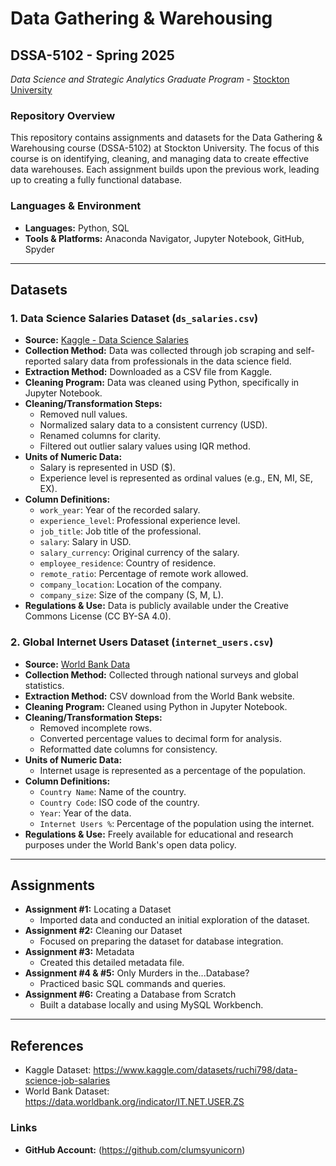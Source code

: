 # Data Gathering & Warehousing
## DSSA-5102 - Spring 2025
_Data Science and Strategic Analytics Graduate Program_ - [Stockton University](https://www.stockton.edu/)

### Repository Overview
This repository contains assignments and datasets for the Data Gathering & Warehousing course (DSSA-5102) at Stockton University. The focus of this course is on identifying, cleaning, and managing data to create effective data warehouses. Each assignment builds upon the previous work, leading up to creating a fully functional database.

### Languages & Environment
- **Languages:** Python, SQL
- **Tools & Platforms:** Anaconda Navigator, Jupyter Notebook, GitHub, Spyder

---

## Datasets

### 1. Data Science Salaries Dataset (`ds_salaries.csv`)
- **Source:** [Kaggle - Data Science Salaries](https://www.kaggle.com/datasets/ruchi798/data-science-job-salaries)
- **Collection Method:** Data was collected through job scraping and self-reported salary data from professionals in the data science field.
- **Extraction Method:** Downloaded as a CSV file from Kaggle.
- **Cleaning Program:** Data was cleaned using Python, specifically in Jupyter Notebook.
- **Cleaning/Transformation Steps:**
  - Removed null values.
  - Normalized salary data to a consistent currency (USD).
  - Renamed columns for clarity.
  - Filtered out outlier salary values using IQR method.
- **Units of Numeric Data:**
  - Salary is represented in USD ($).
  - Experience level is represented as ordinal values (e.g., EN, MI, SE, EX).
- **Column Definitions:**
  - `work_year`: Year of the recorded salary.
  - `experience_level`: Professional experience level.
  - `job_title`: Job title of the professional.
  - `salary`: Salary in USD.
  - `salary_currency`: Original currency of the salary.
  - `employee_residence`: Country of residence.
  - `remote_ratio`: Percentage of remote work allowed.
  - `company_location`: Location of the company.
  - `company_size`: Size of the company (S, M, L).
- **Regulations & Use:** Data is publicly available under the Creative Commons License (CC BY-SA 4.0).

### 2. Global Internet Users Dataset (`internet_users.csv`)
- **Source:** [World Bank Data](https://data.worldbank.org/indicator/IT.NET.USER.ZS)
- **Collection Method:** Collected through national surveys and global statistics.
- **Extraction Method:** CSV download from the World Bank website.
- **Cleaning Program:** Cleaned using Python in Jupyter Notebook.
- **Cleaning/Transformation Steps:**
  - Removed incomplete rows.
  - Converted percentage values to decimal form for analysis.
  - Reformatted date columns for consistency.
- **Units of Numeric Data:**
  - Internet usage is represented as a percentage of the population.
- **Column Definitions:**
  - `Country Name`: Name of the country.
  - `Country Code`: ISO code of the country.
  - `Year`: Year of the data.
  - `Internet Users %`: Percentage of the population using the internet.
- **Regulations & Use:** Freely available for educational and research purposes under the World Bank's open data policy.

---

## Assignments
- **Assignment #1:** Locating a Dataset
  - Imported data and conducted an initial exploration of the dataset.
- **Assignment #2:** Cleaning our Dataset
  - Focused on preparing the dataset for database integration.
- **Assignment #3:** Metadata
  - Created this detailed metadata file.
- **Assignment #4 & #5:** Only Murders in the...Database?
  - Practiced basic SQL commands and queries.
- **Assignment #6:** Creating a Database from Scratch
  - Built a database locally and using MySQL Workbench.

---

## References
- Kaggle Dataset: https://www.kaggle.com/datasets/ruchi798/data-science-job-salaries
- World Bank Dataset: https://data.worldbank.org/indicator/IT.NET.USER.ZS

### Links
- **GitHub Account:** (https://github.com/clumsyunicorn)
